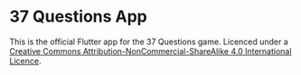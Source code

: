# 37 Questions App

This is the official Flutter app for the 37 Questions game. Licenced under a [Creative Commons Attribution-NonCommercial-ShareAlike 4.0 International Licence](https://creativecommons.org/licenses/by-nc-sa/4.0/).